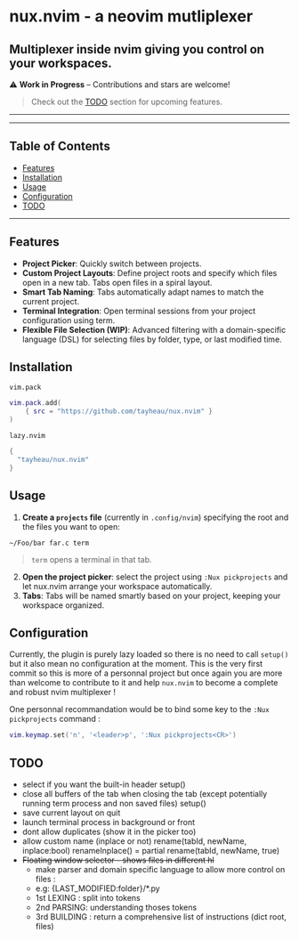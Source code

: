 # nux.nvim - a neovim mutliplexer

## Multiplexer inside nvim giving you control on your workspaces.

⚠️ **Work in Progress** – Contributions and stars are welcome!  
> Check out the [TODO](#todo) section for upcoming features.
---
[](https://github.com/user-attachments/assets/04810905-0a3d-42e5-8a4a-2e7beeaaf9e2)

---
## Table of Contents
- [Features](#features)
- [Installation](#installation)
- [Usage](#usage)
- [Configuration](#configuration)
- [TODO](#todo)

---


## Features
- __Project Picker__: Quickly switch between projects.
- __Custom Project Layouts__: Define project roots and specify which files open in a new tab. Tabs open files in a spiral layout.
- __Smart Tab Naming__: Tabs automatically adapt names to match the current project.
- __Terminal Integration__: Open terminal sessions from your project configuration using term.
- __Flexible File Selection (WIP)__: Advanced filtering with a domain-specific language (DSL) for selecting files by folder, type, or last modified time.

## Installation 
`vim.pack`
```lua
vim.pack.add(
	{ src = "https://github.com/tayheau/nux.nvim" }
)
```
`lazy.nvim`
```lua
{
  "tayheau/nux.nvim"
}
```

## Usage
1. __Create a `projects` file__ (currently in `.config/nvim`) specifying the root and the files you want to open:
```
~/Foo/bar far.c term
```
> `term` opens a terminal in that tab.
2. __Open the project picker__: select the project using `:Nux pickprojects` and let nux.nvim arrange your workspace automatically.
3. __Tabs__: Tabs will be named smartly based on your project, keeping your workspace organized.

## Configuration
Currently, the plugin is purely lazy loaded so there is no need to call `setup()` but it also mean no configuration at the moment. This is the very first commit so this is more of a personnal project but once again you are more than welcome to contribute to it and help `nux.nvim` to become a complete and robust nvim multiplexer !

One personnal recommandation would be to bind some key to the `:Nux pickprojects` command : 
```lua
vim.keymap.set('n', '<leader>p', ':Nux pickprojects<CR>')
```

## TODO
- select if you want the built-in header setup()
- close all buffers of the tab when closing the tab (except potentially running term process and non saved files) setup()
- save current layout on quit
- launch terminal process in background or front
- dont allow duplicates (show it in the picker too)
- allow custom name (inplace or not) rename(tabId, newName, inplace:bool) renameInplace() = partial rename(tabId, newName, true)
- ~~Floating window selector - shows files in different hl~~
    - make parser and domain specific language to allow more control on files :
    - e.g: <root-folder> {LAST_MODIFIED:folder}/*.py
    - 1st LEXING : split into tokens
    - 2nd PARSING: understanding thoses tokens
    - 3rd BUILDING : return a comprehensive list of instructions (dict root, files)
